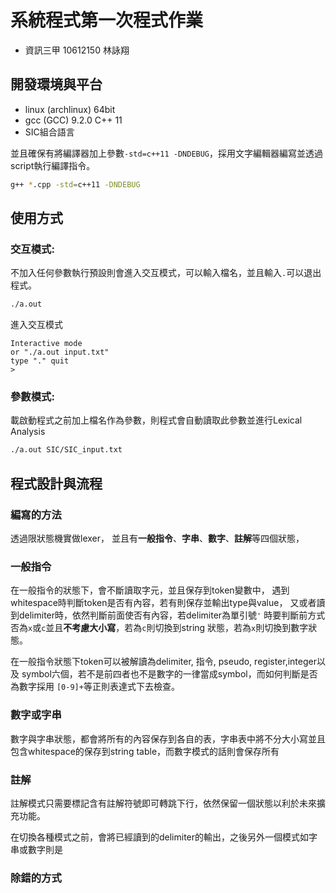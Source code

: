 # 系統程式第一次程式作業
- 資訊三甲 10612150 林詠翔

## 開發環境與平台
- linux (archlinux) 64bit
- gcc (GCC) 9.2.0 C++ 11
- SIC組合語言

並且確保有將編譯器加上參數`-std=c++11 -DNDEBUG`，採用文字編輯器編寫並透過script執行編譯指令。
``` bash
g++ *.cpp -std=c++11 -DNDEBUG 
```

## 使用方式
### 交互模式:
不加入任何參數執行預設則會進入交互模式，可以輸入檔名，並且輸入`.`可以退出程式。
``` bash
./a.out
```

進入交互模式
``` plaintext
Interactive mode
or "./a.out input.txt"
type "." quit
>
```

### 參數模式:
載啟動程式之前加上檔名作為參數，則程式會自動讀取此參數並進行Lexical Analysis
``` bash
./a.out SIC/SIC_input.txt
```

## 程式設計與流程
### 編寫的方法
透過限狀態機實做lexer，
並且有**一般指令**、**字串**、**數字**、**註解**等四個狀態，

### 一般指令
在一般指令的狀態下，會不斷讀取字元，並且保存到token變數中，
遇到whitespace時判斷token是否有內容，若有則保存並輸出type與value，
又或者讀到delimiter時，依然判斷前面使否有內容，若delimiter為單引號`'`
時要判斷前方式否為`x`或`c`並且**不考慮大小寫**，若為`c`則切換到string
狀態，若為`x`則切換到數字狀態。

在一般指令狀態下token可以被解讀為delimiter, 指令, pseudo, register,integer以及
symbol六個，若不是前四者也不是數字的一律當成symbol，而如何判斷是否為數字採用
`[0-9]+`等正則表達式下去檢查。

### 數字或字串
數字與字串狀態，都會將所有的內容保存到各自的表，字串表中將不分大小寫並且包含whitespace的保存到string table，而數字模式的話則會保存所有

### 註解
註解模式只需要標記含有註解符號即可轉跳下行，依然保留一個狀態以利於未來擴充功能。

在切換各種模式之前，會將已經讀到的delimiter的輸出，之後另外一個模式如字串或數字則是

### 除錯的方式
